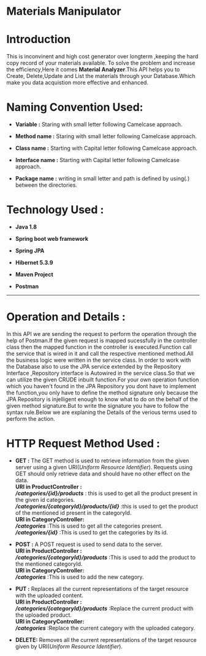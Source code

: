 Materials Manipulator 
====
# Introduction
This is inconvinent and high cost generator over longterm ,keeping the hard copy record of your materials available.  To solve the problem and increase the efficiency,Here it comes **Material Analyzer**.This API helps you to Create,  Delete,Update and List the materials through your Database.Which make you data acquistion more effective and enhanced.

# Naming Convention Used:

* **Variable       :** Staring with small letter following Camelcase approach.

* **Method name    :** Staring with small letter following Camelcase approach.

* **Class name     :** Starting with Capital letter following Camelcase approach.

* **Interface name :** Starting with Capital letter following Camelcase approach.

* **Package name   :** writing in small letter and path is defined by using(.) between the directories.
# Technology Used :

* **Java 1.8**

* **Spring boot web framework**

* **Spring JPA**

* **Hibernet 5.3.9**

* **Maven Project**

* **Postman**
---
# Operation and Details :
In this API we are sending the request to perform the operation through the help of Postman.If the given request is mapped sucessfully in the controller class then the mapped function in the controller is executed.Function call the service that is wired in it and call the respective mentioned method.All the business logic were written in the service class. In order to work with the Database also to use the JPA service extended by the Repository Interface ,Repository interface is Autowired in the service class.So that we can utilize the given CRUDE inbuilt function.For your own operation function which you haven't found in the JPA Repository you dont have to implement the function,you only have to define the method signature only because the JPA Repository is injelligent enough to know what to do on the behalf of the given method signature.But to write the signature you have to follow the syntax rule.Below we are explaning the Details of the verious terms used to perform the action.  
# HTTP Request Method Used :

* **GET   :** The GET method is used to retrieve information from the given server using a given URI(_Uniform Resource Identifier_). Requests using GET should only retrieve data and should have no other effect on the data.  
  **URI in ProductController :**  
         _**/categories/{id}/products**_ :  this is used to get all the product present in the given id categories.  
         _**/categories/{categoryId}/products/{id}**_ :this is used to get the product of the mentioned id present in the categoryId.    
         **URI in CategoryController:**  
         _**/categories**_ :This is used to get all the categories present.  
         _**/categories/{id}**_ :This is used to get the categories by its id.

* **POST  :** A POST request is used to send data to the server.  
  **URI in ProductController :**  
          _**/categories/{categoryId}/products**_ :This is used to add the product to the mentioned categoryId.  
  **URI in CategoryController:**  
          _**/categories**_ :This is used to add the new category. 
  
* **PUT   :** Replaces all the current representations of the target resource with the uploaded content.  
  **URI in ProductController :**  
          _**/categories/{categoryId}/products**_ :Replace the current product with the uploaded product.  
  **URI in CategoryController:**  
          _**/categories**_ :Replace the current category with the uploaded category.  

* **DELETE:** Removes all the current representations of the target resource given by URI(_Uniform Resource Identifier_).



